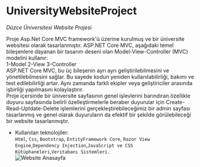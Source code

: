 # UniversityWebsiteProject

*Düzce Üniversitesi Website Projesi*

Proje Asp.Net Core MVC framework'ü üzerine kurulmuş ve bir üniversite websitesi olarak tasarlanmıştır.
ASP.NET Core MVC, aşağıdaki temel bileşenlere dayanan bir tasarım deseni olan Model-View-Controller (MVC) modelini kullanır: <br/>
1-Model 2-View 3-Controller <br/>
ASP.NET Core MVC, bu üç bileşenin ayrı ayrı geliştirilebilmesini ve yönetilebilmesini sağlar. 
Bu sayede kodun yeniden kullanılabilirliği, bakımı ve test edilebilirliği artar. Aynı zamanda farklı ekipler veya geliştiriciler arasında işbirliği yapılmasını kolaylaştırır.<br/>
Proje içersinde bir üniversite sayfasının genel işlevlerini barındıran özellikle duyuru sayfasında belirli özelleştirmelerle beraber duyurular için Create-Read-Uptdate-Delete 
işlemlerini gerçekleştirebileceğimiz bir admin sayfası tasarlanmış ve genel olarak duyuruların da efektif bir şekilde görülebileceği bir website tasarlanmıştır.<br/> 
- Kullanılan teknolojiler: <br/>
`Html`, `Css`, `Bootstrap`, `EntityFramework Core`, `Razor View Engine`,`Dependency Injection`,`JavaScript ve CSS Kütüphaneleri`,`Veritabanı Sistemleri.`
<br/> ![Website Anasayfa](https://github.com/HalilAtes/UniversityWebsiteProject/blob/master/DuWebsite1/images/image1.png)
